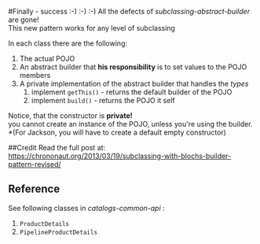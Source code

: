 #Finally - success :-) :-) :-)
All the defects of _subclassing-abstract-builder_ are gone!  
This new pattern works for any level of subclassing  

In each class there are the following:
1. The actual POJO
1. An abstract builder that **his responsibility** is to set values to the POJO members
1. A private implementation of the abstract builder that handles the _types_ 
    1. implement `getThis()` - returns the default builder of the POJO
    1. implement `build()` - returns the POJO it self
    
Notice, that the constructor is **private!**  
you cannot create an instance of the POJO, unless you're using the builder.  
*(For Jackson, you will have to create a default empty constructor)

##Credit
Read the full post at: https://chrononaut.org/2013/03/19/subclassing-with-blochs-builder-pattern-revised/

## Reference
See following classes in _catalogs-common-api_ :
1. `ProductDetails`
1. `PipelineProductDetails`
